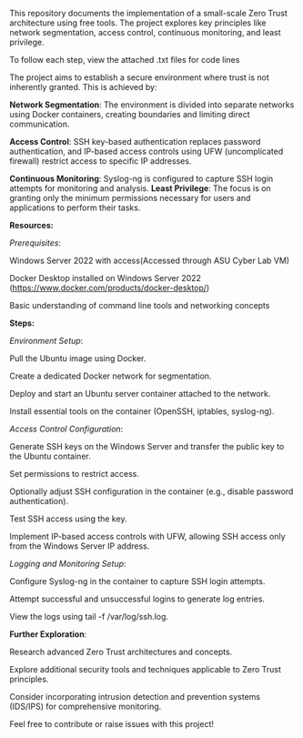 This repository documents the implementation of a small-scale Zero Trust architecture using free tools. The project explores key principles like network segmentation, access control, continuous monitoring, and least privilege.

To follow each step, view the attached .txt files for code lines

The project aims to establish a secure environment where trust is not inherently granted. This is achieved by:

**Network Segmentation**: The environment is divided into separate networks using Docker containers, creating boundaries and limiting direct communication.

**Access Control**: SSH key-based authentication replaces password authentication, and IP-based access controls using UFW (uncomplicated firewall) restrict access to specific IP addresses.

**Continuous Monitoring**: Syslog-ng is configured to capture SSH login attempts for monitoring and analysis.
**Least Privilege**: The focus is on granting only the minimum permissions necessary for users and applications to perform their tasks.


**Resources:**


_Prerequisites_:

Windows Server 2022 with access(Accessed through ASU Cyber Lab VM)

Docker Desktop installed on Windows Server 2022 (https://www.docker.com/products/docker-desktop/)

Basic understanding of command line tools and networking concepts


**Steps:**


_Environment Setup_:

Pull the Ubuntu image using Docker.

Create a dedicated Docker network for segmentation.

Deploy and start an Ubuntu server container attached to the network.

Install essential tools on the container (OpenSSH, iptables, syslog-ng).


_Access Control Configuration_:

Generate SSH keys on the Windows Server and transfer the public key to the Ubuntu container.

Set permissions to restrict access.

Optionally adjust SSH configuration in the container (e.g., disable password authentication).

Test SSH access using the key.

Implement IP-based access controls with UFW, allowing SSH access only from the Windows Server IP address.

_Logging and Monitoring Setup_:

Configure Syslog-ng in the container to capture SSH login attempts.

Attempt successful and unsuccessful logins to generate log entries.

View the logs using tail -f /var/log/ssh.log.

**Further Exploration**:

Research advanced Zero Trust architectures and concepts.

Explore additional security tools and techniques applicable to Zero Trust principles.

Consider incorporating intrusion detection and prevention systems (IDS/IPS) for comprehensive monitoring.


Feel free to contribute or raise issues with this project!
